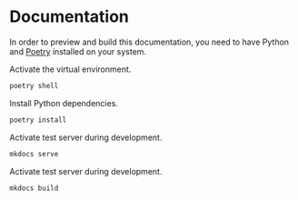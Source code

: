 # Documentation

In order to preview and build this documentation, you need to have Python and [Poetry](https://python-poetry.org/docs/) installed on your system.

Activate the virtual environment.

```bash
poetry shell
```

Install Python dependencies.

```bash
poetry install
```

Activate test server during development.

```bash
mkdocs serve
```

Activate test server during development.

```bash
mkdocs build
```
